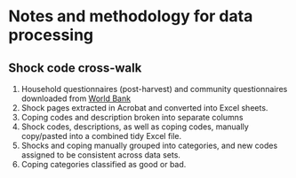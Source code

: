 # Notes and methodology for data processing

## Shock code cross-walk
1. Household questionnaires (post-harvest) and community questionnaires downloaded from [World Bank](http://econ.worldbank.org/WBSITE/EXTERNAL/EXTDEC/EXTRESEARCH/EXTLSMS/0,,contentMDK:23635478~pagePK:64168445~piPK:64168309~theSitePK:3358997,00.html)
2. Shock pages extracted in Acrobat and converted into Excel sheets.
3. Coping codes and description broken into separate columns
4. Shock codes, descriptions, as well as coping codes, manually copy/pasted into a combined tidy Excel file.
5. Shocks and coping manually grouped into categories, and new codes assigned to be consistent across data sets.
6. Coping categories classified as good or bad.
